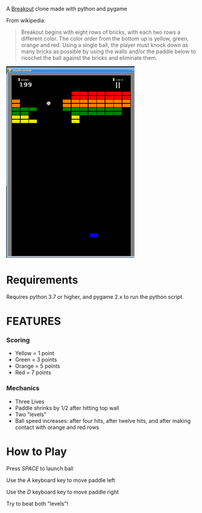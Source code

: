 A [Breakout](https://en.wikipedia.org/wiki/Breakout_(video_game)) clone made with python and pygame 

From wikipedia:
>Breakout begins with eight rows of bricks, with each two rows a different color. The color order from the bottom up is yellow, green, orange and red. Using a single ball, the player must knock down as many bricks as possible by using the walls and/or the paddle below to ricochet the ball against the bricks and eliminate them.


![Screen shot of game play](./assets/Gameplay.png "Gameplay")

# Requirements

Requires python 3.7 or higher, and pygame 2.x to run the python script.


# FEATURES
### Scoring
- Yellow = 1 point
- Green = 3 points
- Orange = 5 points
- Red = 7 points

### Mechanics
- Three Lives
- Paddle shrinks by 1/2 after hitting top wall
- Two "levels"
- Ball speed increases: after four hits, after twelve hits, and after making contact with orange and red rows

# How to Play

Press _SPACE_ to launch ball

Use the _A_ keyboard key to move paddle left

Use the _D_ keyboard key to move paddle right

Try to beat both "levels"!




